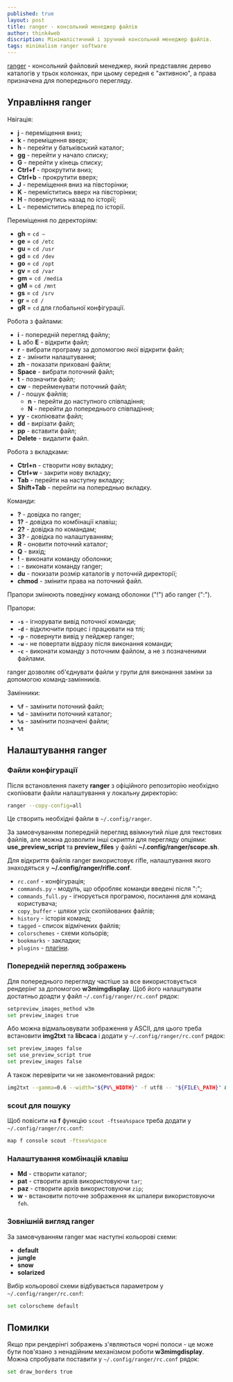 ```yaml
---
published: true
layout: post
title: ranger - консольний менеджер файлів
author: think4web
discription: Мінімалістичний і зручний консольний менеджер файлів.
tags: minimalism ranger software
---
```


[ranger](https://github.com/ranger/ranger) - консольний файловий менеджер, який представляє дерево каталогів у трьох колонках, при цьому середня є "активною", а права призначена для попереднього перегляду. 

## Управління ranger

Нвігація:
- **j** - переміщення вниз;
- **k** - переміщення вверх;
- **h** - перейти у батьківський каталог;
- **gg** - перейти у начало списку;
- **G** - перейти у кінець списку;
- **Ctrl+f** - прокрутити вниз;
- **Ctrl+b** - прокрутити вверх;
- **J** - переміщення вниз на півсторінки;
- **K** - переміститись вверх на півсторінки;
- **H** - повернутись назад по історії;
- **L** - переміститись вперед по історії.

Переміщення по деректоріям:
- **gh** = ```cd ~``` 
- **ge** = ```cd /etc```
- **gu** = ```cd /usr```
- **gd** = ```cd /dev```
- **go** = ```cd /opt```
- **gv** = ```cd /var```
- **gm** = ```cd /media```
- **gM** = ```cd /mnt```
- **gs** = ```cd /srv```
- **gr** = ```cd /```
- **gR** = ```cd``` для глобальної конфігурації.

Робота з файлами:
- **i** - попередній перегляд файлу;
- **L** або **E** - відкрити файл;
- **r** - вибрати програму за допомогою якої відкрити файл;
- **z** - змінити налаштування;
- **zh** - показати приховані файли;
- **Space** - вибрати поточний файл;
- **t** - позначити файл;
- **cw** - перейменувати поточний файл;
- **/** - пошук файлів;
  - **n** - перейти до наступного співпадіння;
  - **N** - перейти до попереднього співпадіння;
- **yy** - скопіювати файл;
- **dd** - вирізати файл;
- **pp** - вставити файл;
- **Delete** - видалити файл.

Робота з вкладками:
- **Ctrl+n** - створити нову вкладку;
- **Ctrl+w** - закрити нову вкладку;
- **Tab** - перейти на наступну вкладку;
- **Shift+Tab** - перейти на попереднью вкладку.

Команди:
- **?** - довідка по ranger;
- **1?** - довідка по комбінації клавіш;
- **2?** - довідка по командам;
- **3?** - довідка по налаштуванням;
- **R** - оновити поточний каталог;
- **Q** - вихід;
- **!** - виконати команду оболонки;
- **:** - виконати команду ranger;
- **du** - покизати розмір каталогів у поточній директорії;
- **chmod** - змінити права на поточний файл.

Прапори змінюють поведінку команд оболонки ("!") або ranger (":").

Прапори:
- **```-s```** - ігнорувати вивід поточної команди;
- **```-d```** - відключити процес і працювати на тлі;
- **```-p```** - повернути вивід у пейджер ranger;
- **```-w```** - не повертати відразу після виконання команди;
- **```-c```** - виконати команду з поточним файлом, а не з позначеними файлами.

ranger дозволяє об'єднувати файли у групи для виконання заміни за допомогою команд-замінників.

Замінники:
- **```%f```** - замінити поточний файл;
- **```%d```** - замінити поточний каталог;
- **```%s```** - замінити позначені файли;
- **```%t```**

## Налаштування ranger

### Файли конфігурації

Після встановлення пакету **ranger** з офіційного репозиторію необхідно скопіювати файли налаштування у локальну директорію:
```bash
ranger --copy-config=all
```

Це створить необхідні файли в ```~/.config/ranger```. 

За замовчуванням попередній перегляд ввімкнутий ліше для текстових файлів, але можна дозволити інші скрипти для перегляду опціями:
**use\_preview\_script** та **preview_files** у файлі **~/.config/ranger/scope.sh**.

Для відкриття файлів ranger використовує rifle, налаштування якого знаходяться у **~/.config/ranger/rifle.conf**.
- ```rc.conf``` - конфігурація;
- ```commands.py``` - модуль, що обробляє команди введені після ":";
- ```commands_full.py``` - ігнорується програмою, посилання для команд користувача;
- ```copy_buffer``` - шляхи усіх скопійованих файлів;
- ```history``` - історія команд;
- ```tagged``` - список відмічених файлів;
- ```colorschemes``` - схеми кольорів;
- ```bookmarks``` - закладки;
- ```plugins``` - [плагіни](https://github.com/ranger/ranger/wiki/Plugins).

### Попередній перегляд зображень

Для попереднього перегляду частіше за все використовується рендерінг за допомогою **w3mimgdisplay**. Щоб його налаштувати достатньо доадти у файл ```~/.config/ranger/rc.conf``` рядок:

```bash
setpreview_images_method w3m
set preview_images true
```

Або можна відмальовувати зображення у ASCII, для цього треба встановити **img2txt** та **libcaca** і додати у ```~/.config/ranger/rc.conf``` рядок:

```bash
set preview_images false
set use_preview_script true
set preview_images false
```

А також перевірити чи не закоментований рядок:

```bash
img2txt --gamma=0.6 --width="${PV\_WIDTH}" -f utf8 -- "${FILE\_PATH}" && exit 4
```

### scout для пошуку

Щоб повісити на **f** функцію ```scout -ftsea%space``` треба додати у ```~/.config/ranger/rc.conf```:

```bash
map f console scout -ftsea%space
```

### Налаштування комбінацій клавіш

- **Md** - створити каталог;
- **pat** - створити архів використовуючи ```tar```;
- **paz** - створити архів використовуючи ```zip```;
- **w** - встановити поточне зображення як шпалери використовуючи ```feh```.

### Зовнішній вигляд ranger

За замовчуванням ranger має наступні кольорові схеми:
- **default**
- **jungle**
- **snow**
- **solarized**

Вибір кольорової схеми відбувається параметром у ```~/.config/ranger/rc.conf```:

```bash
set colorscheme default
```

## Помилки

Якщо при рендерінгі зображень з'являються чорні полоси - це може бути пов'язано з ненадійним механізмом роботи **w3mimgdisplay**. Можна спробувати поставити у ```~/.config/ranger/rc.conf``` рядок:

```bash
set draw_borders true
```

